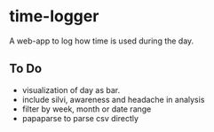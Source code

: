 # time-logger

A web-app to log how time is used during the day.

## To Do

- visualization of day as bar.
- include silvi, awareness and headache in analysis
- filter by week, month or date range
- papaparse to parse csv directly
